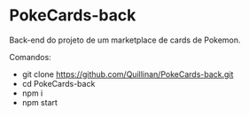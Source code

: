 # PokeCards-back

Back-end do projeto de um marketplace de cards de Pokemon.

Comandos:

- git clone https://github.com/Quillinan/PokeCards-back.git
- cd PokeCards-back
- npm i
- npm start
